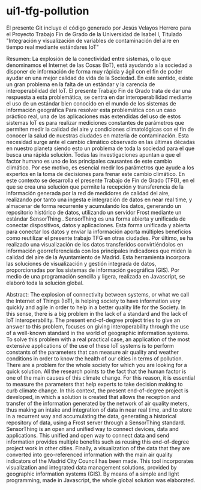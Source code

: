 # ui1-tfg-pollution
El presente Git incluye el código generado por Jesús Velayos Herrero para el Proyecto Trabajo Fin de Grado de la Universidad de Isabel I, Titulado "Integración y visualización de variables de contaminación del aire en tiempo real mediante estándares IoT" 

Resumen:
La explosión de la conectividad entre sistemas, o lo que denominamos el Internet de las Cosas (IoT), está ayudando a la sociedad a disponer de información de forma muy rápida y ágil con el fin de poder ayudar en una mejor calidad de vida de la Sociedad. En este sentido, existe un gran problema en la falta de un estándar y la carencia de interoperabilidad del IoT. El presente Trabajo Fin de Grado trata de dar una respuesta a esta problemática, se centra en dar interoperabilidad mediante el uso de un estándar bien conocido en el mundo de los sistemas de información geográfica
Para resolver esta problemática con un caso práctico real, una de las aplicaciones más extendidas del uso de estos sistemas IoT es para realizar mediciones constantes de parámetros que permiten medir la calidad del aire y condiciones climatológicas con el fin de conocer la salud de nuestras ciudades en materia de contaminación. Esta necesidad surge ante el cambio climático observado en las últimas décadas en nuestro planeta siendo esto un problema de toda la sociedad para el que busca una rápida solución. Todas las investigaciones apuntan a que el factor humano es uno de los principales causantes de este cambio climático. Por ese motivo, es esencial medir los parámetros que ayude a los expertos en la toma de decisiones para frenar este cambio climático. 
En este contexto se desarrolla el presente Trabajo de Fin de Grado (TFG), en el que se crea una solución que permite la recepción y transferencia de la información generada por la red de medidores de calidad del aire, realizando por tanto una ingesta e integración de datos en near real time, y almacenar de forma recurrente y acumulando los datos, generando un repositorio histórico de datos, utilizando un servidor Frost mediante un estándar SensorThing . SensorThing es una forma abierta y unificada de conectar dispositivos, datos y aplicaciones.  Esta forma unificada y abierta para conectar los datos y enviar la información aporta múltiples beneficios como reutilizar el presente trabajo TFG en otras ciudades. 
Por último, se ha realizado una visualización de los datos transferidos convirtiéndolos en información georreferenciada con los principales indicadores que miden la calidad del aire de la Ayuntamiento de Madrid. Esta herramienta incorpora las soluciones de visualización y gestión integrada de datos, proporcionadas por los sistemas de información geográfica (GIS). Por medio de una programación sencilla y ligera, realizada en Javascript, se elaboró toda la solución global.

Abstract: 
The explosion of connectivity between systems, or what we call the Internet of Things (IoT), is helping society to have information very quickly and agile in order to help in a better quality life for the Society. In this sense, there is a big problem in the lack of a standard and the lack of IoT interoperability. The present end-of-degree project tries to give an answer to this problem, focuses on giving interoperability through the use of a well-known standard in the world of geographic information systems.
To solve this problem with a real practical case, an application of the most extensive applications of the use of these IoT systems is to perform constants of the parameters that can measure air quality and weather conditions in order to know the health of our cities in terms of pollution. There are a problem for the whole society for which you are looking for a quick solution. All the research points to the fact that the human factor is one of the main causes of this climate change. For this reason, it is essential to measure the parameters that help experts to take decision making to curb climate change.
In this context, the present end-of-degree project is developed, in which a solution is created that allows the reception and transfer of the information generated by the network of air quality meters, thus making an intake and integration of data in near real time, and to store in a recurrent way and accumulating the data, generating a historical repository of data, using a Frost server through a SensorThing standard. SensorThing is an open and unified way to connect devices, data and applications. This unified and open way to connect data and send information provides multiple benefits such as reusing this end-of-degree project work in other cities.
Finally, a visualization of the data that they are converted into geo-referenced information with the main air quality indicators of the Madrid City Council has been made. This tool incorporates visualization and integrated data management solutions, provided by geographic information systems (GIS). By means of a simple and light programming, made in Javascript, the whole global solution was elaborated.
